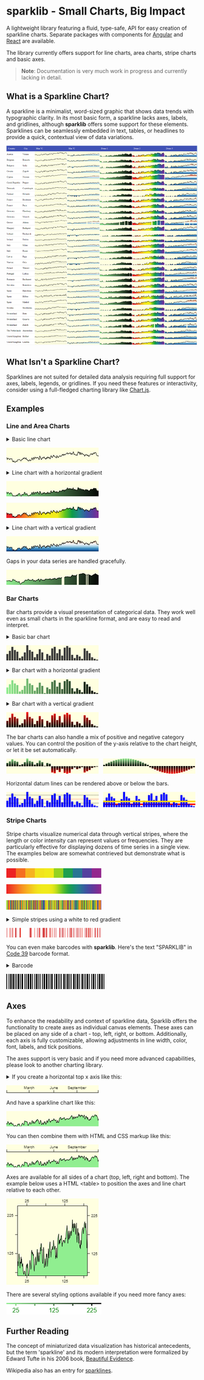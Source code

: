 # sparklib - Small Charts, Big Impact

A lightweight library featuring a fluid, type-safe, API for easy creation of sparkline charts. Separate packages with components for [Angular](https://www.npmjs.com/package/ngx-sparklib) and [React](https://www.npmjs.com/package/react-sparklib) are available.

The library currently offers support for line charts, area charts, stripe charts and basic axes.

> **Note**: Documentation is very much work in progress and currently lacking in detail.

## What is a Sparkline Chart?

A sparkline is a minimalist, word-sized graphic that shows data trends with typographic clarity. In its most basic form, a sparkline lacks axes, labels, and gridlines, although **sparklib** offers some support for these elements. Sparklines can be seamlessly embedded in text, tables, or headlines to provide a quick, contextual view of data variations.

![Basic line charts in a table](docs/images/sparklib-weather-table.png)

## What Isn't a Sparkline Chart?

Sparklines are not suited for detailed data analysis requiring full support for axes, labels, legends, or gridlines. If you need these features or interactivity, consider using a full-fledged charting library like [Chart.js](https://www.chartjs.org/).

## Examples

### Line and Area Charts

<details>

<summary>Basic line chart</summary>

```ts
const data: number[] = [16, 15.1, 10, 14.2 /* ... */];

const chart = lineChart()
    .width(data.length)
    .height(40)
    .background('lightyellow')
    .render(data);
```

</details>

![Basic line chart](docs/images/sl-ac-g-weather-0.png)

<details>

<summary>Line chart with a horizontal gradient</summary>

```ts
const data: number[] = [16, 15.1, 10, 14.2 /* ... */];

const chart = lineChart()
  .width(data.length)
  .height(40)
  .background('lightyellow')
  .fillStyle(
    // horizontal gradient
    linearGradient(0, 0, data.length, 0)
        .addColorStop(0, 'lightgreen')
        .addColorStop(1, 'black'))
  .render(data);
```

</details>

![Line chart with horizontal gradient](docs/images/sl-ac-g-weather-2.png)

![Line chart with complex gradient](docs/images/sl-ac-g-weather-1.png)

<details>

<summary>Line chart with a vertical gradient</summary>

```ts
const data: number[] = [16, 15.1, 10, 14.2 /* ... */];
const height = 40;

const chart = lineChart()
  .width(data.length)
  .height(height)
  .background('lightyellow')
  .fillStyle(
      // vertical gradient
      linearGradient(0, 0, 0, height)
          .addColorStop(0.0, '#67001f')
          .addColorStop(0.1, '#b2182b')
          // ... more color stops
          .addColorStop(0.9, '#2166ac')
          .addColorStop(1.0, '#053061'))
  .render(data);
```

</details>

![Basic line chart with vertical gradient](docs/images/sl-ac-g-weather-3.png)

Gaps in your data series are handled gracefully.

![Basic line chart with gaps in data](docs/images/sl-ac-g-weather-gaps-0.png)

### Bar Charts

Bar charts provide a visual presentation of categorical data. They work well even as small charts in the sparkline format, and are easy to read and interpret.

<details>

<summary>Basic bar chart</summary>

```ts
const data = [18, 12, 17 /* ... */];

const chart = barChart()
    .background('lightyellow')
    .render(data);
```

</details>

![Basic bar chart](docs/images/sl-bc-0.png)

<details>

<summary>Bar chart with a horizontal gradient</summary>

```ts
const data = [18, 12, 17 /* ... */];
const width = 250;

const chart = barChart()
    .background('lightyellow')
    .width(width)
    .fillStyle(
        linearGradient(0, 0, width, 0)
          .addColorStop(0, 'lightgreen')
          .addColorStop(1, 'black'),
    )
    .render(data);
```

</details>

![Bar chart with a horizontal gradient](docs/images/sl-bc-3.png)

<details>

<summary>Bar chart with a vertical gradient</summary>

```ts
const data = [18, 12, 17 /* ... */];
const height = 250;

const chart = barChart()
    .background('lightyellow')
    .height(height)
    .fillStyle(
        linearGradient(0, 0, 0, height)
          .addColorStop(0, 'red')
          .addColorStop(1, 'black'),
  )
  .render(data);
```

</details>

![Bar chart with a vertical gradient](docs/images/sl-bc-4.png)

The bar charts can also handle a mix of positive and negative category values. You can control the position of the y-axis relative to the chart height, or let it be set automatically.

<p float="left">
  <img alt="Bar chart with positive and negative values" src="docs/images/sl-bc-5.png" /> &nbsp;
  <img alt="Bar chart with positive and negative values" src="docs/images/sl-bc-sine.png" /> 
</p>

Horizontal datum lines can be rendered above or below the bars.

<p float="left">
  <img alt="Bar chart with datum lines" src="docs/images/sl-bc-1.png" /> &nbsp;
  <img alt="Bar chart with datum lines" src="docs/images/sl-bc-2.png" /> 
</p>

### Stripe Charts

Stripe charts visualize numerical data through vertical stripes, where the length or color intensity can represent values or frequencies. They are particularly effective for displaying dozens of time series in a single view. The examples below are somewhat contrieved but demonstrate what is possible.

![Basic binned stripe chart](docs/images/sl-sc-monotonic-binned.png)

![Basic smooth stripe chart](docs/images/sl-sc-monotonic-smooth.png)

![Basic gradient stripe chart](docs/images/sl-sc-random-pride.png)

<details>

<summary>Simple stripes using a white to red gradient</summary>

```ts
const data = [0, 4.5, 0, 0, 0, 0 /* ... */];

const gradient = ['white', 'red'];

const chart = stripeChart()
        .width(data.length)
        .height(25)
        .gradientColors(gradient, gradient.length)
        .render(data);
```

</details>

![Basic simple stripe chart](docs/images/sl-sc-random-red.png)

You can even make barcodes with **sparklib**. Here's the text "SPARKLIB" in [Code 39](https://en.wikipedia.org/wiki/Code_39) barcode format.

<details>
<summary>Barcode</summary>

```ts
barcodeData = [1, 0, 0, 1, 0, 1, 1 /* ... SPARKLIB */];

const chart = stripeChart()
  .width(barcodeData.length * 2)
  .height(40)
  .render(barcodeData);
```

</details>

![Barcode stripe chart](docs/images/sl-sc-code39-barcode.png)

## Axes

To enhance the readability and context of sparkline data, Sparklib offers the functionality to create axes as individual canvas elements. These axes can be placed on any side of a chart - top, left, right, or bottom. Additionally, each axis is fully customizable, allowing adjustments in line width, color, font, labels, and tick positions.

The axes support is very basic and if you need more advanced capabilities, please look to another charting library.

<details>
<summary>If you create a horizontal top x axis like this:</summary>

```ts
    const ticks: AxisTick[] = [
      { label: '', position: 0 },
      { label: 'March', position: 62 },
      { label: 'June', position: 127 },
      { label: 'September', position: 187 },
      { label: '', position: 250 },
    ];

    const xAxis = axis()
      .position(AxisPosition.Top)
      .width(250)
      .height(30)
      .font('10px arial')
      .ticks(ticks)
      .render();
```

</details>

![Horizontal top x axis](docs/images/sl-ax-horizontal-top-axis.png)

And have a sparkline chart like this:

![Horizontal top x axis](docs/images/sl-ax-horizontal-top-chart.png)

You can then combine them with HTML and CSS markup like this:

![Horizontal top x axis](docs/images/sl-ax-horizontal-top-axis-and-chart.png)

Axes are available for all sides of a chart (top, left, right and bottom). The example below uses a HTML \<table> to position the axes and line chart relative to each other.

![Chart with top, left, right and bottom axes](docs/images/sl-ax-axes-and-chart.png)

There are several styling options available if you need more fancy axes:

![Horizontal bottom x axis with gradient](docs/images/sl-ax-horizontal-bottom-fancy-chart.png)

## Further Reading

The concept of miniaturized data visualization has historical antecedents, but the term 'sparkline' and its modern interpretation were formalized by Edward Tufte in his 2006 book, [Beautiful Evidence](https://www.edwardtufte.com/bboard/q-and-a-fetch-msg?msg_id=0001OR).

Wikipedia also has an entry for [sparklines](https://en.wikipedia.org/wiki/Sparkline).

```

```
